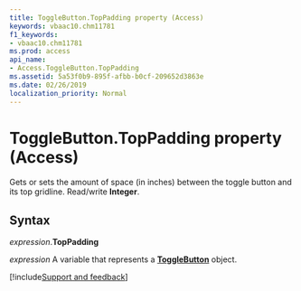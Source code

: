 ```yaml
---
title: ToggleButton.TopPadding property (Access)
keywords: vbaac10.chm11781
f1_keywords:
- vbaac10.chm11781
ms.prod: access
api_name:
- Access.ToggleButton.TopPadding
ms.assetid: 5a53f0b9-895f-afbb-b0cf-209652d3863e
ms.date: 02/26/2019
localization_priority: Normal
---
```



# ToggleButton.TopPadding property (Access)

Gets or sets the amount of space (in inches) between the toggle button and its top gridline. Read/write **Integer**.


## Syntax

_expression_.**TopPadding**

_expression_ A variable that represents a **[ToggleButton](Access.ToggleButton.md)** object.




[!include[Support and feedback](~/includes/feedback-boilerplate.md)]